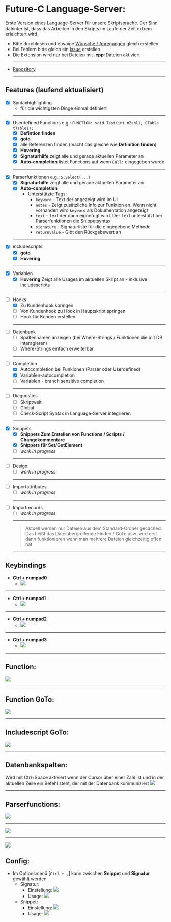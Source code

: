 # Future-C Language-Server:

Erste Version eines Language-Server für unsere Skriptsprache. Der Sinn dahinter ist, dass das Arbeiten in den Skripts im Laufe der Zeit extrem erleichtert wird.
- Bitte durchlesen und etwaige [Wünsche / Anregungen](https://github.com/Muraxon/FuturecLanguageServer/issues) gleich erstellen
- Bei Fehlern bitte gleich ein [Issue](https://github.com/Muraxon/FuturecLanguageServer/issues) erstellen
- Die Extension wird nur bei Dateien mit **.cpp**-Dateien aktiviert
  ___
- [Repository](https://github.com/Muraxon/FuturecLanguageServer)
  ___
## Features (laufend aktualisiert)
- [x] Syntaxhighlighting
  - für die wichtigsten Dinge einmal definiert
  ___
- [x] Userdefined Functions e.g.: `FUNCTION: void Test(int nZahl1, CTable tTable1);`
  - [x] **Defintion finden**
  - [x] **goto**
  - [x] alle Referenzen finden (macht das gleiche wie **Definition finden**)
  - [x] **Hovering**
  - [x] **Signaturhilfe** zeigt alle und gerade aktuellen Parameter an
  - [x] **Auto-completion** listet Functions auf wenn `Call:` eingegeben wurde
  ___
- [x] Parserfunktionen e.g.: `S.Select(...)`
  - [x] **Signaturhilfe** zeigt alle und gerade aktuellen Parameter an
  - [x] **Auto-completion**
    - Unterstützte Tags:
      - `keyword` - Text der angezeigt wird im UI
      - `notes` - Zeigt zusätzliche Info zur Funktion an. Wenn nicht vorhanden wird `keyword` als Dokumentation angezeigt
      - `text` - Text der dann eignefügt wird. Der Text unterstützt bei Parserfunktionen die Snippetsyntax
      - `signature` - Signaturliste für die eingegebene Methode
      - `returnvalue` - Gibt den Rückgabewert an
  ___
- [x] includescripts
  - [x] **goto**
  - [x] **Hovering**
  ___
- [x] Variablen
  - [x] **Hovering** Zeigt alle Usages im aktuellen Skript an - inklusive includescripts
  ___
- [ ] Hooks
  - [x] Zu Kundenhook springen
  - [ ] Von Kundenhook zu Hook in Hauptskript springen
  - [ ] Hook für Kunden erstellen
  ___
- [ ] Datenbank
  - [ ] Spaltennamen anzeigen (bei Where-Strings / Funktionen die mit DB interagieren)
  - [ ] Where-Strings einfach erweiterbar
  ___
- [ ] Completion
  - [x] Autocompletion bei Funkionen (Parser oder Userdefined)
  - [x] Variablen-autocompletion
  - [ ] Variablen - branch sensitive completion
  ___
- [ ] Diagnostics
  - [ ] Skriptweit
  - [ ] Global
  - [ ] Check-Script Syntax in Language-Server integrieren
  ___
- [x] Snippets
  - [x] **Snippets Zum Erstellen von Functions / Scripts / Changekommentare**
  - [x] **Snippets für Set/GetElement**
  - [ ] *work in progress*
  ___
- [ ] Design
  - [ ] *work in progress*
  ___
- [ ] Importattributes
  - [ ] *work in progress*
  ___
- [ ] Importrecords
  - [ ] *work in progress*
  ___
  > Aktuell werden nur Dateien aus dem Standard-Ordner gecached.
  > Das heißt das Dateiübergreifende Finden / GoTo usw. wird erst dann funktionieren wenn man mehrere Dateien gleichzeitig offen hat
  ___

## Keybindings
  - **Ctrl + numpad0**
    - ![](https://raw.githubusercontent.com/Muraxon/FuturecLanguageServer/master/demo/keybindingctrl0.gif)
  ___
  - **Ctrl + numpad1**
    - ![](https://raw.githubusercontent.com/Muraxon/FuturecLanguageServer/master/demo/keybindingctrl1_V2.gif)
  ___
  - **Ctrl + numpad2**
    - ![](https://raw.githubusercontent.com/Muraxon/FuturecLanguageServer/master/demo/keybindingctrl2.gif)
  ___
  - **Ctrl + numpad3**
    - ![](https://raw.githubusercontent.com/Muraxon/FuturecLanguageServer/master/demo/keybindingctrl3.gif)
  ___

## Function:
 ![](https://raw.githubusercontent.com/Muraxon/FuturecLanguageServer/master/demo/functionSignatureHover.gif)
  ___

## Function GoTo:
 ![](https://raw.githubusercontent.com/Muraxon/FuturecLanguageServer/master/demo/functionGoTo.gif)
  ___

## Includescript GoTo:
 ![](https://raw.githubusercontent.com/Muraxon/FuturecLanguageServer/master/demo/ScriptHoverGoTo.gif)
  ___

## Datenbankspalten:
  Wird mit Ctrl+Space aktiviert wenn der Cursor über einer Zahl ist und in der aktuellen Zeile ein Befehl steht, der mit der Datenbank kommuniziert
  ![](https://raw.githubusercontent.com/Muraxon/FuturecLanguageServer/master/demo/databasecolumnsfind.gif)
  ___
  
## Parserfunctions:
  ![](https://raw.githubusercontent.com/Muraxon/FuturecLanguageServer/master/demo/completionParserFunctions.gif)
  ___
  ![](https://raw.githubusercontent.com/Muraxon/FuturecLanguageServer/master/demo/completionParserObjectFunctions.gif)
  ___
  ![](https://raw.githubusercontent.com/Muraxon/FuturecLanguageServer/master/demo/completionUserFunction.gif)

## Config:
- Im Optionsmenü [`Ctrl + ,`] kann zwischen **Snippet** und **Signatur** gewählt werden
  - Signatur:
    - Einstellung:
      ![](https://raw.githubusercontent.com/Muraxon/FuturecLanguageServer/master/demo/configSignature.png)
    - Usage:
      ![](https://raw.githubusercontent.com/Muraxon/FuturecLanguageServer/master/demo/configSignatureHelp.gif)
  - Snippet:
    - Einstellung:
      ![](https://raw.githubusercontent.com/Muraxon/FuturecLanguageServer/master/demo/configSnippet.png)
    - Usage:
      ![](https://raw.githubusercontent.com/Muraxon/FuturecLanguageServer/master/demo/configSnippetHelp.gif)

 
